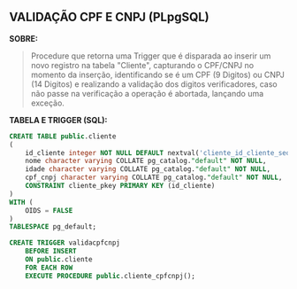 ## VALIDAÇÃO CPF E CNPJ (PLpgSQL)


**SOBRE:**

> Procedure que retorna uma Trigger que é disparada ao inserir um novo
> registro na tabela "Cliente", capturando o CPF/CNPJ no momento da
> inserção, identificando se é um CPF (9 Digitos) ou CNPJ (14 Digitos) e
> realizando a validação dos digitos verificadores, caso não passe na
> verificação a operação é abortada, lançando uma exceção.


**TABELA E TRIGGER (SQL):**


```SQL
CREATE TABLE public.cliente
(
    id_cliente integer NOT NULL DEFAULT nextval('cliente_id_cliente_seq'::regclass),
    nome character varying COLLATE pg_catalog."default" NOT NULL,
    idade character varying COLLATE pg_catalog."default" NOT NULL,
    cpf_cnpj character varying COLLATE pg_catalog."default" NOT NULL,
    CONSTRAINT cliente_pkey PRIMARY KEY (id_cliente)
)
WITH (
    OIDS = FALSE
)
TABLESPACE pg_default;

CREATE TRIGGER validacpfcnpj
    BEFORE INSERT
    ON public.cliente
    FOR EACH ROW
    EXECUTE PROCEDURE public.cliente_cpfcnpj();
```

